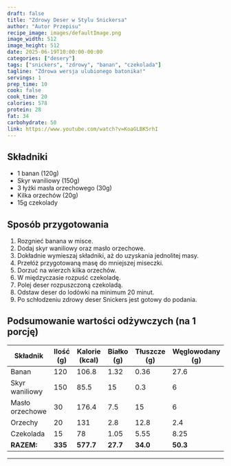 ```yaml
---
draft: false
title: "Zdrowy Deser w Stylu Snickersa"
author: "Autor Przepisu"
recipe_image: images/defaultImage.png
image_width: 512
image_height: 512
date: 2025-06-19T10:00:00-00:00
categories: ["desery"]
tags: ["snickers", "zdrowy", "banan", "czekolada"]
tagline: "Zdrowa wersja ulubionego batonika!"
servings: 1
prep_time: 10
cook: false
cook_time: 20
calories: 578
protein: 28
fat: 34
carbohydrate: 50
link: https://www.youtube.com/watch?v=KoaGLBK5rhI
---
```


## Składniki
- 1 banan (120g)
- Skyr waniliowy (150g)
- 3 łyżki masła orzechowego (30g)
- Kilka orzechów (20g)
- 15g czekolady

## Sposób przygotowania
1. Rozgnieć banana w misce.
2. Dodaj skyr waniliowy oraz masło orzechowe.
3. Dokładnie wymieszaj składniki, aż do uzyskania jednolitej masy.
4. Przełóż przygotowaną masę do mniejszej miseczki.
5. Dorzuć na wierzch kilka orzechów.
6. W międzyczasie rozpuść czekoladę.
7. Polej deser rozpuszczoną czekoladą.
8. Odstaw deser do lodówki na minimum 20 minut.
9. Po schłodzeniu zdrowy deser Snickers jest gotowy do podania.

## Podsumowanie wartości odżywczych (na 1 porcję)

| Składnik         | Ilość (g) | Kalorie (kcal) | Białko (g) | Tłuszcze (g) | Węglowodany (g) |
|------------------|-----------|---------------|------------|--------------|-----------------|
| Banan            | 120       | 106.8         | 1.32       | 0.36         | 27.6            |
| Skyr waniliowy   | 150       | 85.5          | 15         | 0.3          | 6               |
| Masło orzechowe  | 30        | 176.4         | 7.5        | 15           | 6               |
| Orzechy          | 20        | 131           | 2.8        | 12.8         | 2.4             |
| Czekolada        | 15        | 78            | 1.05       | 5.55         | 8.25            |
| **RAZEM:**       | **335**   | **577.7**     | **27.7**   | **34.0**     | **50.3**        |

---